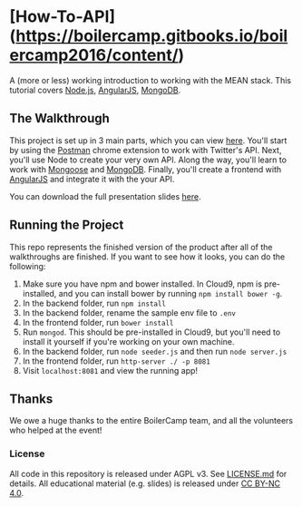 # [How-To-API] (https://boilercamp.gitbooks.io/boilercamp2016/content/)

A (more or less) working introduction to working with the MEAN stack. This tutorial covers [Node.js](https://nodejs.org/en/), [AngularJS](https://angularjs.org/), [MongoDB](https://www.mongodb.org/).

## The Walkthrough
This project is set up in 3 main parts, which you can view [here](https://boilercamp.gitbooks.io/boilercamp2016/content/). You'll start by using the [Postman](https://www.getpostman.com/) chrome extension to work with Twitter's API. Next, you'll use Node to create your very own API. Along the way, you'll learn to work with [Mongoose](http://mongoosejs.com/) and [MongoDB](https://www.mongodb.org/). Finally, you'll create a frontend with [AngularJS](https://angularjs.org/) and integrate it with the your API. 

You can download the full presentation slides [here](https://github.com/BoilerCamp/how-to-api/raw/master/Complete%20Slides.pdf). 

## Running the Project
This repo represents the finished version of the product after all of the walkthroughs are finished. If you want to see how it looks, you can do the following: 

1. Make sure you have npm and bower installed. In Cloud9, npm is pre-installed, and you can install bower by running `npm install bower -g`. 
2. In the backend folder, run `npm install`
3. In the backend folder, rename the sample env file to `.env`
4. In the frontend folder, run `bower install`
5. Run `mongod`. This should be pre-installed in Cloud9, but you'll need to install it yourself if you're working on your own machine. 
6. In the backend folder, run `node seeder.js` and then run `node server.js`
7. In the frontend folder, run `http-server ./ -p 8081`
8. Visit `localhost:8081` and view the running app!

## Thanks
We owe a huge thanks to the entire BoilerCamp team, and all the volunteers who helped at the event!

### License
All code in this repository is released under AGPL v3. See [LICENSE.md][license] for details. All educational material (e.g. slides) is released under [CC BY-NC 4.0](https://creativecommons.org/licenses/by-nc/4.0/).

[license]: LICENSE.md
